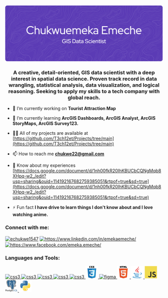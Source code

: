 ![Header](./github-header-image.png)
<h3 align="center">A creative, detail-oriented, GIS data scientist with a deep interest in spatial data science. Proven track record in data wrangling, statistical analysis, data visualization, and logical reasoning. Seeking to apply my skills to a tech company with global reach.</h3>

- 🔭 I’m currently working on **Tourist Attraction Map**

- 🌱 I’m currently learning **ArcGIS Dashboards, ArcGIS Analyst, ArcGIS StoryMaps, ArcGIS Survey123.**

- 👨‍💻 All of my projects are available at [https://github.com/T3ch12et/Projects/tree/main](https://github.com/T3ch12et/Projects/tree/main)

- 📫 How to reach me **chukwe22@gmail.com**

- 📄 Know about my experiences [https://docs.google.com/document/d/1nh00fkR20IhKBUCbCQNgMqb8XHpq-w2_/edit?usp=sharing&ouid=114192167682759385051&rtpof=true&sd=true](https://docs.google.com/document/d/1nh00fkR20IhKBUCbCQNgMqb8XHpq-w2_/edit?usp=sharing&ouid=114192167682759385051&rtpof=true&sd=true)

- ⚡ Fun fact **I have drive to learn things I don't know about and I love watching anime.**

<h3 align="left">Connect with me:</h3>
<p align="left">
<a href="https://twitter.com/echukwe1547" target="blank"><img align="center" src="https://raw.githubusercontent.com/rahuldkjain/github-profile-readme-generator/master/src/images/icons/Social/twitter.svg" alt="echukwe1547" height="30" width="40" /></a>
<a href="https://www.linkedin.com/in/emekaemeche/" target="blank"><img align="center" src="https://raw.githubusercontent.com/rahuldkjain/github-profile-readme-generator/master/src/images/icons/Social/linked-in-alt.svg" alt="https://www.linkedin.com/in/emekaemeche/" height="30" width="40" /></a>
<a href="https://www.facebook.com/emeka.emeche/" target="blank"><img align="center" src="https://raw.githubusercontent.com/rahuldkjain/github-profile-readme-generator/master/src/images/icons/Social/facebook.svg" alt="https://www.facebook.com/emeka.emeche/" height="30" width="40" /></a>
</p>

<h3 align="left">Languages and Tools:</h3>
<p align="left"> <a href="https://www.esri.com/en-us/arcgis/products/arcgis-pro/overview" target="_blank" rel="noreferrer"> <img src="[https://www.redlands.edu/globalassets/depts/center-for-spatial-studies/resource-images/screenshot1.png](https://www.esriuk.com/content/dam/esrisites/en-us/common/icons/product-logos/ArcGIS-Pro.png)" alt="css3" width="40" height="40"/> </a> <a href="https://www.esri.com/en-us/arcgis/products/arcgis-online/overview" target="_blank" rel="noreferrer"> <img src="[https://www.oneteam.it/wp-content/uploads/elementor/thumbs/4-q4gxdkdeikjjzqzxcbtsegzhegrkkrzb41l96kbsj0.png](https://images.g2crowd.com/uploads/product/image/large_detail/large_detail_07a308622193f886da508e9dd849b6dc/arcgis-online.png)" alt="css3" width="40" height="40"/> </a> <a href="https://www.esri.com/arcgis-blog/products/instant-apps/mapping/introducing-arcgis-instant-apps/" target="_blank" rel="noreferrer"> <img src="https://www.esri.com/content/dam/esrisites/en-us/common/icons/product-logos/arcgis-instant-apps-64.svg" alt="css3" width="40" height="40"/> </a> <a href="https://livingatlas.arcgis.com/en/home/" target="_blank" rel="noreferrer"> <img src="https://livingatlas.arcgis.com/website-assests/img/a388e554fbde6340ca5a911305022846.png" alt="css3" width="40" height="40"/> </a> <a href="https://storymaps.arcgis.com/" target="_blank" rel="noreferrer"> <img src="https://storymaps.arcgis.com/static/images/logo.png?v=24.16-0416" alt="css3" width="40" height="40"/> </a>    <a href="https://www.w3schools.com/css/" target="_blank" rel="noreferrer"> <img src="https://raw.githubusercontent.com/devicons/devicon/master/icons/css3/css3-original-wordmark.svg" alt="css3" width="40" height="40"/> </a> <a href="https://www.figma.com/" target="_blank" rel="noreferrer"> <img src="https://www.vectorlogo.zone/logos/figma/figma-icon.svg" alt="figma" width="40" height="40"/> </a> <a href="https://www.w3.org/html/" target="_blank" rel="noreferrer"> <img src="https://raw.githubusercontent.com/devicons/devicon/master/icons/html5/html5-original-wordmark.svg" alt="html5" width="40" height="40"/> </a> <a href="https://www.java.com" target="_blank" rel="noreferrer"> <img src="https://raw.githubusercontent.com/devicons/devicon/master/icons/java/java-original.svg" alt="java" width="40" height="40"/> </a> <a href="https://developer.mozilla.org/en-US/docs/Web/JavaScript" target="_blank" rel="noreferrer"> <img src="https://raw.githubusercontent.com/devicons/devicon/master/icons/javascript/javascript-original.svg" alt="javascript" width="40" height="40"/> </a> <a href="https://www.postgresql.org" target="_blank" rel="noreferrer"> <img src="https://raw.githubusercontent.com/devicons/devicon/master/icons/postgresql/postgresql-original-wordmark.svg" alt="postgresql" width="40" height="40"/> </a> <a href="https://www.python.org" target="_blank" rel="noreferrer"> <img src="https://raw.githubusercontent.com/devicons/devicon/master/icons/python/python-original.svg" alt="python" width="40" height="40"/> </a> </p>

